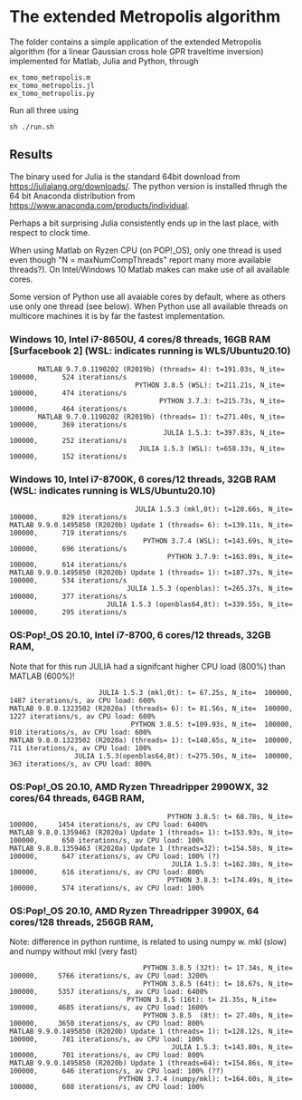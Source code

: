 # The extended Metropolis algorithm 

The folder contains a simple application of the extended Metropolis algorithm (for a linear Gaussian cross hole GPR traveltime inversion) implemented for Matlab, Julia and Python, through 
 
    ex_tomo_metropolis.m
    ex_tomo_metropolis.jl
    ex_tomo_metropolis.py
    
Run all three using  
    
    sh ./run.sh 

## Results

The binary used for Julia is the standard 64bit download from https://julialang.org/downloads/.
The python version is installed thrugh the 64 bit Anaconda distribution from https://www.anaconda.com/products/individual.

Perhaps a bit surprising Julia consistently ends up in the last place, with respect to clock time.

When using Matlab on Ryzen CPU (on POP\!_OS), only one thread is used even though "N = maxNumCompThreads" report many more available threads?). On Intel/Windows 10 Matlab makes can make use of all available cores.

Some version of Python use all avaiable cores by default, where as others use only one thread (see below). When Python use all available threads on multicore machines it is by far the fastest implementation.

### Windows 10, Intel i7-8650U, 4 cores/8 threads, 16GB RAM [Surfacebook 2] (WSL: indicates running is WLS/Ubuntu20.10)

           MATLAB 9.7.0.1190202 (R2019b) (threads= 4): t=191.03s, N_ite=  100000,      524 iterations/s
                                   PYTHON 3.8.5 (WSL): t=211.21s, N_ite=  100000,      474 iterations/s
                                         PYTHON 3.7.3: t=215.73s, N_ite=  100000,      464 iterations/s
           MATLAB 9.7.0.1190202 (R2019b) (threads= 1): t=271.40s, N_ite=  100000,      369 iterations/s
                                          JULIA 1.5.3: t=397.83s, N_ite=  100000,      252 iterations/s
                                    JULIA 1.5.3 (WSL): t=658.33s, N_ite=  100000,      152 iterations/s

### Windows 10, Intel i7-8700K, 6 cores/12 threads, 32GB RAM (WSL: indicates running is WLS/Ubuntu20.10)

                                   JULIA 1.5.3 (mkl,0t): t=120.66s, N_ite=  100000,      829 iterations/s
    MATLAB 9.9.0.1495850 (R2020b) Update 1 (threads= 6): t=139.11s, N_ite=  100000,      719 iterations/s
                                     PYTHON 3.7.4 (WSL): t=143.69s, N_ite=  100000,      696 iterations/s
                                           PYTHON 3.7.9: t=163.09s, N_ite=  100000,      614 iterations/s
    MATLAB 9.9.0.1495850 (R2020b) Update 1 (threads= 1): t=187.37s, N_ite=  100000,      534 iterations/s
                                 JULIA 1.5.3 (openblas): t=265.37s, N_ite=  100000,      377 iterations/s
                            JULIA 1.5.3 (openblas64,8t): t=339.55s, N_ite=  100000,      295 iterations/s
                            
### OS:Pop\!_OS 20.10, Intel i7-8700, 6 cores/12 threads, 32GB RAM, 

Note that for this run JULIA had a signifcant higher CPU load (800%) than MATLAB (600%)!

                          JULIA 1.5.3 (mkl,0t): t= 67.25s, N_ite=  100000,     1487 iterations/s, av CPU load: 600%
    MATLAB 9.8.0.1323502 (R2020a) (threads= 6): t= 81.56s, N_ite=  100000,     1227 iterations/s, av CPU load: 600%
                                  PYTHON 3.8.5: t=109.93s, N_ite=  100000,      910 iterations/s, av CPU load: 600%
    MATLAB 9.8.0.1323502 (R2020a) (threads= 1): t=140.65s, N_ite=  100000,      711 iterations/s, av CPU load: 100%
                    JULIA 1.5.3(openblas64,8t): t=275.50s, N_ite=  100000,      363 iterations/s, av CPU load: 800%
              
### OS:Pop\!_OS 20.10, AMD Ryzen Threadripper 2990WX, 32 cores/64 threads, 64GB RAM, 

                                           PYTHON 3.8.5: t= 68.78s, N_ite=  100000,     1454 iterations/s, av CPU load: 6400%
    MATLAB 9.8.0.1359463 (R2020a) Update 1 (threads= 1): t=153.93s, N_ite=  100000,      650 iterations/s, av CPU load: 100%
    MATLAB 9.8.0.1359463 (R2020a) Update 1 (threads=32): t=154.58s, N_ite=  100000,      647 iterations/s, av CPU load: 100% (?)
                                            JULIA 1.5.3: t=162.38s, N_ite=  100000,      616 iterations/s, av CPU load: 800%
                                           PYTHON 3.8.3: t=174.49s, N_ite=  100000,      574 iterations/s, av CPU load: 100%
                                           

### OS:Pop\!_OS 20.10, AMD Ryzen Threadripper 3990X, 64 cores/128 threads, 256GB RAM, 
Note: difference in python runtime, is related to using numpy w. mkl (slow) and numpy without mkl (very fast)

                    	             PYTHON 3.8.5 (32t): t= 17.34s, N_ite=  100000,     5766 iterations/s, av CPU load: 3200%
                                     PYTHON 3.8.5 (64t): t= 18.67s, N_ite=  100000,     5357 iterations/s, av CPU load: 6400%
      		                     PYTHON 3.8.5 (16t): t= 21.35s, N_ite=  100000,     4685 iterations/s, av CPU load: 1600%
                                     PYTHON 3.8.5  (8t): t= 27.40s, N_ite=  100000,     3650 iterations/s, av CPU load: 800%
    MATLAB 9.9.0.1495850 (R2020b) Update 1 (threads= 1): t=128.12s, N_ite=  100000,      781 iterations/s, av CPU load: 100%
                                            JULIA 1.5.3: t=143.80s, N_ite=  100000,      701 iterations/s, av CPU load: 800%
    MATLAB 9.9.0.1495850 (R2020b) Update 1 (threads=64): t=154.86s, N_ite=  100000,      646 iterations/s, av CPU load: 100% (??)
                               PYTHON 3.7.4 (numpy/mkl): t=164.60s, N_ite=  100000,      608 iterations/s, av CPU load: 100%



